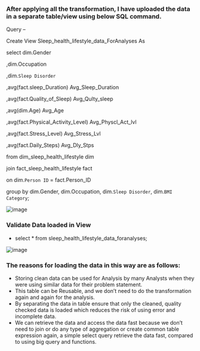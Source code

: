 ### After applying all the transformation, I have uploaded the data in a separate table/view using below SQL command.

Query –

Create View Sleep_health_lifestyle_data_ForAnalyses As

select dim.Gender

,dim.Occupation

,dim.`Sleep Disorder`

,avg(fact.sleep_Duration) Avg_Sleep_Duration

,avg(fact.Quality_of_Sleep) Avg_Qulty_sleep

,avg(dim.Age) Avg_Age

,avg(fact.Physical_Activity_Level) Avg_Physcl_Act_lvl

,avg(fact.Stress_Level) Avg_Stress_Lvl

,avg(fact.Daily_Steps) Avg_Dly_Stps

from dim_sleep_health_lifestyle dim

join fact_sleep_health_lifestyle fact

on dim.`Person ID` = fact.Person_ID

group by dim.Gender, dim.Occupation, dim.`Sleep Disorder`, dim.`BMI Category`;

![image](https://github.com/agrawalria/DATA-1202-Final_Project/assets/70374978/55f9795c-83cd-4cdd-8ffa-5f1d896de602)

### Validate Data loaded in View

- select * from sleep_health_lifestyle_data_foranalyses;

![image](https://github.com/agrawalria/DATA-1202-Final_Project/assets/70374978/4c341250-459a-474c-92dc-1678b741b5d7)

### The reasons for loading the data in this way are as follows:

-	Storing clean data can be used for Analysis by many Analysts when they were using similar data for their problem statement.
-	This table can be Reusable, and we don’t need to do the transformation again and again for the analysis.
-	By separating the data in table ensure that only the cleaned, quality checked data is loaded which reduces the risk of using error and incomplete data.
-	We can retrieve the data and access the data fast because we don’t need to join or do any type of aggregation or create common table expression again, a simple select query retrieve the data fast, compared to using big query and functions.




